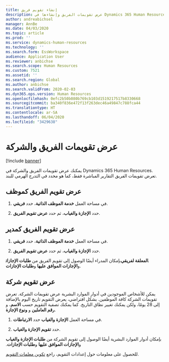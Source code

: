 ```yaml
---
title: إنشاء تقويم فريق
description: عرض تقويمات الفريق وإنشاءها في Dynamics 365 Human Resources.
author: andreabichsel
manager: AnnBe
ms.date: 04/03/2020
ms.topic: article
ms.prod: ''
ms.service: dynamics-human-resources
ms.technology: ''
ms.search.form: EssWorkspace
audience: Application User
ms.reviewer: anbichse
ms.search.scope: Human Resources
ms.custom: 7521
ms.assetid: ''
ms.search.region: Global
ms.author: anbichse
ms.search.validFrom: 2020-02-03
ms.dyn365.ops.version: Human Resources
ms.openlocfilehash: 0efc2b50b080b769cb103d1519217517b8330668
ms.sourcegitcommit: ba340f836e472f13f263dec46a49847c788fca44
ms.translationtype: HT
ms.contentlocale: ar-SA
ms.lasthandoff: 06/04/2020
ms.locfileid: "3429638"
---
```

# <a name="view-team-and-company-calendars"></a>عرض تقويمات الفريق والشركة

[!include [banner](includes/preview-feature.md)]

يمكنك عرض تقويمات الفريق والشركة في Dynamics 365 Human Resources. تعرض تقويمات الفريق التقارير المباشرة فقط، كما هو محدد في التدرج الهرمي للبند.

## <a name="view-your-team-calendar-as-an-employee"></a>عرض تقويم الفريق كموظف

1. في مساحة العمل **‏‫خدمة الموظف الذاتية‬**، حدد **‏‫فريقي‬**.

2. حدد **الإجازة والغياب‬**، ثم حدد **عرض تقويم الفريق**.

## <a name="view-your-team-calendar-as-a-manager"></a>عرض تقويم الفريق كمدير

1. في مساحة العمل **‏‫خدمة الموظف الذاتية‬**، حدد **‏‫فريقي‬**.

2. حدد **الإجازة والغياب‬**، ثم حدد **عرض تقويم الفريق**.

بإمكان المدراء أيضًا الوصول إلى تقويم الفريق من **طلبات الإجازات‏‎المعلقة لفريقي** و**الإجازات الموافق عليها** و**طلبات الإجازات**. 

## <a name="view-a-company-calendar"></a>عرض تقويم شركة

يمكن للأشخاص الموجودين في أدوار الموارد البشرية عرض تقويمات الشركة. تعرض تقويمات الشركة كافة الموظفين. بشكل افتراضي، يعرض التقويم تاريخ اليوم بالإضافة إلى 28 يومًا، ولكن يمكنك تغيير نطاق التاريخ. كما يمكنك تصفية التقويم حسب **الاسم**، و **رقم العاملين** و **ونوع الإجازة**.

1. في مساحة العمل **‏‫الإجازة والغياب‬** حدد **الارتباطات**.

2. حدد **تقويم ‏‫الإجازة والغياب‬**.

بإمكان أدوار الموارد البشرية أيضًا الوصول إلى تقويم الشركة من **طلبات الإجازة والغياب** و**الإجازات الموافق عليها‬‏‫** و**طلبات الإجازات**. 

للحصول على معلومات حول إعدادات التقويم، راجع [تكوين معلمات التقويم](hr-leave-and-absence-parameters.md?configure-calendar-parameters).

